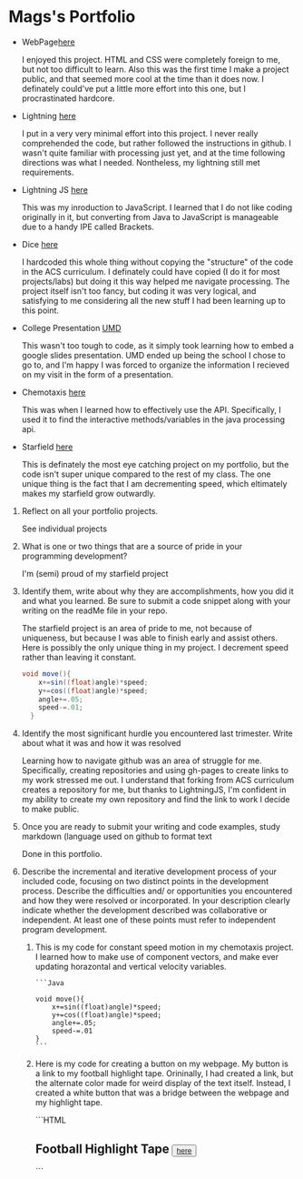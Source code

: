 # Mags's Portfolio

* WebPage[here](https://nmags7.github.io/testWeb/NickMags/NickMagnuson.html)
    <p>I enjoyed this project. HTML and CSS were completely foreign to me, but not too difficult to learn. Also this was the first time I make a project public, and that seemed more cool at the time than it does now. I definately could've put a little more effort into this one, but I procrastinated hardcore.</p>
* Lightning [here](https://nmags7.github.io/lightning2/)
    <p>I put in a very very minimal effort into this project. I never really comprehended the code, but rather followed the instructions in github. I wasn't quite familiar with processing just yet, and at the time following directions was what I needed. Nontheless, my lightning still met requirements. </p>
* Lightning JS [here](https://nmags7.github.io/LightningJS/magsJS/)
    <p>This was my inroduction to JavaScript. I learned that I do not like coding originally in it, but converting from Java to JavaScript is manageable due to a handy IPE called Brackets.</p>
* Dice [here](https://nmags7.github.io/dice3/)
    <p>I hardcoded this whole thing without copying the "structure" of the code in the ACS curriculum. I definately could have copied (I do it for most projects/labs) but doing it this way helped me navigate processing. The project itself isn't too fancy, but coding it was very logical, and satisfying to me considering all the new stuff I had been learning up to this point. </p>
* College Presentation [UMD](https://nmags7.github.io/testWeb/NickMags/umd.html)
    <p>This wasn't too tough to code, as it simply took learning how to embed a google slides presentation. UMD ended up being the school I chose to go to, and I'm happy I was forced to organize the information I recieved on my visit in the form of a presentation. </p>
* Chemotaxis [here](https://nmags7.github.io/chemotaxis4/magsJS/)
    <p>This was when I learned how to effectively use the API. Specifically, I used it to find the interactive methods/variables in the java processing api.</p>
* Starfield [here](https://nmags7.github.io/starfield5)
    <p>This is definately the most eye catching project on my portfolio, but the code isn't super unique compared to the rest of my class. The one unique thing is the fact that I am decrementing speed, which eltimately makes my starfield grow outwardly.</p>



<body>
<ol>
  <li>Reflect on all your portfolio projects. </li>
  
  
  <Enter> <p>See individual projects</p>
  <li> What is one or two things that are a source of pride in your programming development? </li>
  
  
  <Enter> <p>I'm (semi) proud of my starfield project</p>
    
  <li>Identify them, write about why they are accomplishments, how you did it and what you learned.  Be sure to submit a code snippet along with your writing on the readMe file in your repo.</li>


<Enter> <p>The starfield project is an area of pride to me, not because of uniqueness, but because I was able to finish early and assist others. Here is possibly the only unique thing in my project. I decrement speed rather than leaving it constant.</p>
    
    
```Java
void move(){
    x+=sin((float)angle)*speed;
    y+=cos((float)angle)*speed;
    angle+=.05;
    speed-=.01;
  }
```
    
    
<li>Identify the most significant hurdle you encountered last trimester.  Write about what it was and how it was resolved </li>
    

<Enter> <p>Learning how to navigate github was an area of struggle for me. Specifically, creating repositories and using gh-pages to create links to my work stressed me out. I understand that forking from ACS curriculum creates a repository for me, but thanks to LightningJS, I'm confident in my ability to create my own repository and find the link to work I decide to make public. </p>

 <li>Once you are ready to submit your writing and code examples, study markdown (language used on github to format text </li>
 
 
 <Enter> <p>Done in this portfolio.</p>

<li>Describe the incremental and iterative development process of your included code, focusing on two distinct points in the development process. Describe the difficulties and/ or opportunities you encountered and how they were resolved or incorporated. In your description clearly indicate whether the development described was collaborative or independent. At least one of these points must refer to independent program development.</li>


<Enter> <ol>
<li> <p>This is my code for constant speed motion in my chemotaxis project. I learned how to make use of component vectors, and make ever updating horazontal and vertical velocity variables. </p> </li>
    
    
    ```Java
    
    void move(){
        x+=sin((float)angle)*speed;
        y+=cos((float)angle)*speed;
        angle+=.05;
        speed-=.01
    }
    ```

<li><p>Here is my code for creating a button on my webpage. My button is a link to my football highlight tape. Orininally, I had created a link, but the alternate color made for weird display of the text itself. Instead, I created a white button that was a bridge between the webpage and my highlight tape.</p></li>
```HTML
<head>
    <h2 class="middle">Football Highlight Tape
             <button type="button"><a href="https://www.hudl.com/video/3/7367880/59f54c81a019c31bb4e882c9">here</a></button>
    </h2>
    
</head>
```
</ol>

</ol>

</body>



